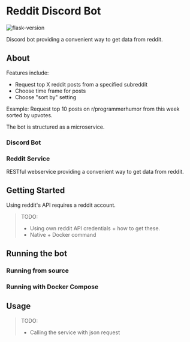# Reddit Discord Bot
![flask-version](https://img.shields.io/badge/flask-v1.1.2-blue)

Discord bot providing a convenient way to get data from reddit.

## About

Features include:
- Request top X reddit posts from a specified subreddit
- Choose time frame for posts
- Choose "sort by" setting

Example:
Request top 10 posts on r/programmerhumor from this week sorted by upvotes.

The bot is structured as a microservice.

### Discord Bot

### Reddit Service

RESTful webservice providing a convenient way to get data from reddit.  

## Getting Started

Using reddit's API requires a reddit account.

> TODO: 
> - Using own reddit API credentials + how to get these.
> - Native + Docker command

## Running the bot


### Running from source

### Running with Docker Compose




## Usage 

> TODO: 
> - Calling the service with json request 
